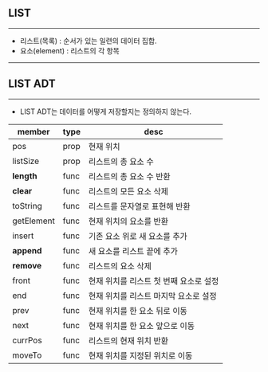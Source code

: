 
## LIST

---

- 리스트(목록) : 순서가 있는 일련의 데이터 집합.
- 요소(element) : 리스트의 각 항목

---

## LIST ADT

---

- LIST ADT는 데이터를 어떻게 저장할지는 정의하지 않는다.

| member            | type   | desc |  
| ---               | ---    | ---  |
| pos               | prop   | 현재 위치 |
| listSize          | prop   | 리스트의 총 요소 수 |
| __length__        | func   | 리스트의 총 요소 수 반환 |
| __clear__         | func   | 리스트의 모든 요소 삭제  |
| toString          | func   | 리스트를 문자열로 표현해 반환 |
| getElement        | func   | 현재 위치의 요소를 반환 |
| insert            | func   | 기존 요소 위로 새 요소를 추가 |
| __append__        | func   | 새 요소를 리스트 끝에 추가 |
| __remove__        | func   | 리스트의 요소 삭제 |
| front             | func   | 현재 위치를 리스트 첫 번째 요소로 설정 |
| end               | func   | 현재 위치를 리스트 마지막 요소로 설정 |
| prev              | func   | 현재 위치를 한 요소 뒤로 이동 |
| next              | func   | 현재 위치를 한 요소 앞으로 이동 |
| currPos           | func   | 리스트의 현재 위치 반환 |
| moveTo            | func   | 현재 위치를 지정된 위치로 이동 |



